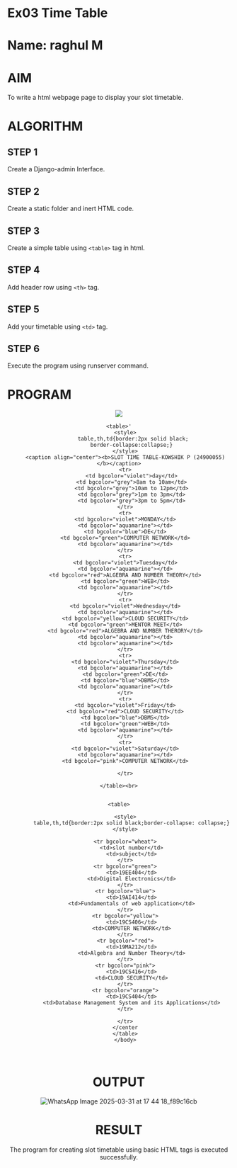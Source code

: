 # Ex03 Time Table

# Name: raghul M
# AIM
To write a html webpage page to display your slot timetable.

# ALGORITHM
## STEP 1
Create a Django-admin Interface.

## STEP 2
Create a static folder and inert HTML code.

## STEP 3
Create a simple table using `<table>` tag in html.

## STEP 4
Add header row using `<th>` tag.

## STEP 5
Add your timetable using `<td>` tag.

## STEP 6
Execute the program using runserver command.

# PROGRAM
<html>
<head>
<title>time table</title>
</head>
<body>
    <center>
        <img src="C:\Users\admin\slottimetable\sec logo.png">

    <table>'
        <style>
             table,th,td{border:2px solid black;
            border-collapse:collapse;}
        </style>
        <caption align="center"><b>SLOT TIME TABLE-KOWSHIK P (24900055)</b></caption>
        <tr>
            <td bgcolor="violet">day</td>
            <td bgcolor="grey">8am to 10am</td>
            <td bgcolor="grey">10am to 12pm</td>
            <td bgcolor="grey">1pm to 3pm</td>
            <td bgcolor="grey">3pm to 5pm</td>
        </tr>
        <tr>
        <td bgcolor="violet">MONDAY</td>
        <td bgcolor="aquamarine"></td>
        <td bgcolor="blue">DE</td>
        <td bgcolor="green">COMPUTER NETWORK</td>
        <td bgcolor="aquamarine"></td>
        </tr>
        <tr>
        <td bgcolor="violet">Tuesday</td>
        <td bgcolor="aquamarine"></td>
        <td bgcolor="red">ALGEBRA AND NUMBER THEORY</td>
        <td bgcolor="green">WEB</td>
        <td bgcolor="aquamarine"></td>
        </tr>
        <tr>
        <td bgcolor="violet">Wednesday</td>
        <td bgcolor="aquamarine"></td>
        <td bgcolor="yellow">CLOUD SECURITY</td>
        <td bgcolor="green">MENTOR MEET</td>
        <td bgcolor="red">ALGEBRA AND NUMBER THERORY</td>
        <td bgcolor="aquamarine"></td>
        <td bgcolor="aquamarine"></td>
        </tr>
        <tr>
        <td bgcolor="violet">Thursday</td>
        <td bgcolor="aquamarine"></td>
        <td bgcolor="green">DE</td>
        <td bgcolor="blue">DBMS</td>
        <td bgcolor="aquamarine"></td>
        </tr>
        <tr>
        <td bgcolor="violet">Friday</td>
        <td bgcolor="red">CLOUD SECURITY</td>
        <td bgcolor="blue">DBMS</td>
        <td bgcolor="green">WEB</td>
        <td bgcolor="aquamarine"></td>
        </tr>
        <tr>
        <td bgcolor="violet">Saturday</td>
        <td bgcolor="aquamarine"></td>
        <td bgcolor="pink">COMPUTER NETWORK</td>

        </tr>

    </table><br>

    
    <table>
    
        <style>
            table,th,td{border:2px solid black;border-collapse: collapse;}
        </style>

        <tr bgcolor="wheat">
            <td>slot number</td>
            <td>subject</td>
        </tr>
        <tr bgcolor="green">
            <td>19EE404</td>
            <td>Digital Electronics</td>
        </tr>
        <tr bgcolor="blue">
            <td>19AI414</td>
            <td>Fundamentals of web application</td>
        </tr>
        <tr bgcolor="yellow">
            <td>19CS406</td>
            <td>COMPUTER NETWORK</td>
        </tr>
        <tr bgcolor="red">
            <td>19MA212</td>
            <td>Algebra and Number Theory</td>
        </tr>
        <tr bgcolor="pink">
            <td>19CS416</td>
            <td>CLOUD SECURITY</td>
        </tr>
        <tr bgcolor="orange">
            <td>19CS404</td>
            <td>Database Management System and its Applications</td>
        </tr>
        
        </tr>
        </center
        </table>
        </body>
        </html>


# OUTPUT
![WhatsApp Image 2025-03-31 at 17 44 18_f89c16cb](https://github.com/user-attachments/assets/1a0b6d52-855f-4e64-8415-d53c4921b18d)

# RESULT
The program for creating slot timetable using basic HTML tags is executed successfully.
